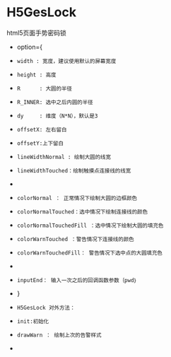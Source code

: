 # H5GesLock
html5页面手势密码锁
* option={
 *     width : 宽度，建议使用默认的屏幕宽度
 *     height : 高度
 *     R      : 大圆的半径
 *     R_INNER: 选中之后内圆的半径
 *     dy     : 维度（N*N），默认是3
 *     offsetX: 左右留白
 *     offsetY:上下留白
 *     lineWidthNormal : 绘制大圆的线宽
 *     lineWidthTouched：绘制触摸点连接线的线宽
 *
 *     colorNormal ： 正常情况下绘制大圆的边框颜色
 *     colorNormalTouched：选中情况下绘制连接线的颜色
 *     colorNormalTouchedFill ：选中情况下绘制大圆的填充色
 *     colorWarnTouched ：警告情况下连接线的颜色
 *     colorWarnTouchedFill： 警告情况下选中点的大圆填充色
 *
 *     inputEnd： 输入一次之后的回调函数参数｛pwd｝
 * }

 
 *     H5GesLock 对外方法：
 *     init:初始化
 *     drawWarn ： 绘制上次的告警样式
 *